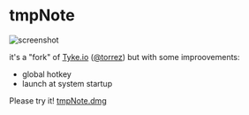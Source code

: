 # tmpNote
![screenshot](https://raw.githubusercontent.com/buddax2/tmpNote/master/Resources/screenshot.png)

it's a "fork" of [Tyke.io](http://tyke.io) ([@torrez](https://twitter.com/torrez)) but with some improovements:
 - global hotkey
 - launch at system startup
 
Please try it!
[tmpNote.dmg](https://github.com/buddax2/tmpNote/blob/master/Resources/tmpNote.dmg)
